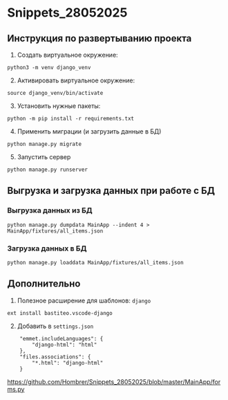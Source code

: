 # Snippets_28052025

## Инструкция по развертыванию проекта

1. Создать виртуальное окружение:  
```
python3 -m venv django_venv
```
2. Aктивировать виртуальное окружение:  
```
source django_venv/bin/activate
```
3. Установить нужные пакеты:  
```
python -m pip install -r requirements.txt
```
4. Применить миграции (и загрузить данные в БД)
```
python manage.py migrate
```
5. Запустить сервер
```
python manage.py runserver
```

## Выгрузка и загрузка данных при работе с БД
### Выгрузка данных из БД
```
python manage.py dumpdata MainApp --indent 4 > MainApp/fixtures/all_items.json
```
### Загрузка данных в БД
```
python manage.py loaddata MainApp/fixtures/all_items.json
```

## Дополнительно
1. Полезное расширение для шаблонов: `django`
```
ext install bastiteo.vscode-django
```
2. Добавить в `settings.json`
```
    "emmet.includeLanguages": {
        "django-html": "html"
    },
    "files.associations": {
        "*.html": "django-html"
    }
```







https://github.com/Hombrer/Snippets_28052025/blob/master/MainApp/forms.py